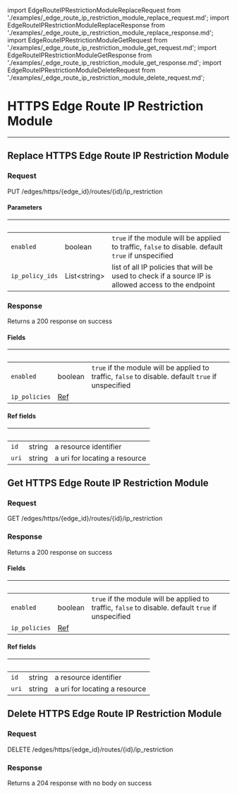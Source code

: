 import EdgeRouteIPRestrictionModuleReplaceRequest from './examples/_edge_route_ip_restriction_module_replace_request.md';
import EdgeRouteIPRestrictionModuleReplaceResponse from './examples/_edge_route_ip_restriction_module_replace_response.md';
import EdgeRouteIPRestrictionModuleGetRequest from './examples/_edge_route_ip_restriction_module_get_request.md';
import EdgeRouteIPRestrictionModuleGetResponse from './examples/_edge_route_ip_restriction_module_get_response.md';
import EdgeRouteIPRestrictionModuleDeleteRequest from './examples/_edge_route_ip_restriction_module_delete_request.md';

# HTTPS Edge Route IP Restriction Module
------------------


## Replace HTTPS Edge Route IP Restriction Module


### Request

PUT /edges/https/{edge_id}/routes/{id}/ip_restriction

<EdgeRouteIPRestrictionModuleReplaceRequest />


#### Parameters

|&nbsp;| &nbsp;| &nbsp;|
|---|---|---|
| `enabled` | boolean | `true` if the module will be applied to traffic, `false` to disable. default `true` if unspecified |
| `ip_policy_ids` | List&lt;string&gt; | list of all IP policies that will be used to check if a source IP is allowed access to the endpoint |

### Response

Returns a 200 response  on success

<EdgeRouteIPRestrictionModuleReplaceResponse />


#### Fields

|&nbsp;| &nbsp;| &nbsp;|
|---|---|---|
| `enabled` | boolean | `true` if the module will be applied to traffic, `false` to disable. default `true` if unspecified |
| `ip_policies` | [Ref](#api-edge-route-ip-restriction-module-replace-fields-ref) |  |

#### Ref fields

|&nbsp;| &nbsp;| &nbsp;|
|---|---|---|
| `id` | string | a resource identifier |
| `uri` | string | a uri for locating a resource |


## Get HTTPS Edge Route IP Restriction Module


### Request

GET /edges/https/{edge_id}/routes/{id}/ip_restriction

<EdgeRouteIPRestrictionModuleGetRequest />

### Response

Returns a 200 response  on success

<EdgeRouteIPRestrictionModuleGetResponse />


#### Fields

|&nbsp;| &nbsp;| &nbsp;|
|---|---|---|
| `enabled` | boolean | `true` if the module will be applied to traffic, `false` to disable. default `true` if unspecified |
| `ip_policies` | [Ref](#api-edge-route-ip-restriction-module-get-fields-ref) |  |

#### Ref fields

|&nbsp;| &nbsp;| &nbsp;|
|---|---|---|
| `id` | string | a resource identifier |
| `uri` | string | a uri for locating a resource |


## Delete HTTPS Edge Route IP Restriction Module


### Request

DELETE /edges/https/{edge_id}/routes/{id}/ip_restriction

<EdgeRouteIPRestrictionModuleDeleteRequest />

### Response

Returns a 204 response with no body on success
